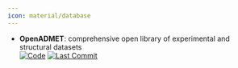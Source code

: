 ```yaml
---
icon: material/database
---
```





- **OpenADMET**: comprehensive open library of experimental and structural datasets  
    [![Code](https://img.shields.io/github/stars/OpenADMET?style=for-the-badge&logo=github)](https://github.com/OpenADMET) 
    [![Last Commit](https://img.shields.io/github/last-commit/OpenADMET?style=for-the-badge&logo=github)](https://github.com/OpenADMET) 




